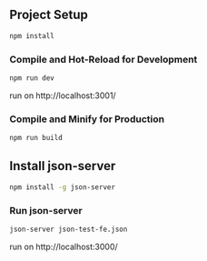 ## Project Setup

```sh
npm install
```

### Compile and Hot-Reload for Development

```sh
npm run dev
```

run on http://localhost:3001/

### Compile and Minify for Production

```sh
npm run build
```

## Install json-server

```sh
npm install -g json-server
```

### Run json-server

```sh
json-server json-test-fe.json
```

run on http://localhost:3000/